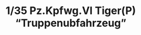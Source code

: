 ---
layout: product
title: "1/35 Pz.Kpfwg.VI Tiger(P) “Truppenubfahrzeug”"
price: "8000" 
desc: "Maketa"
img_path: "/assets/img/AH35A023.webp"
brand: "N/A"
available: false
special_offer: false
new: false
soon: false
cat: "010000"
subcat: "014900"
subsubcat: "0N/A"
sifra: "AH35A023"
popular: false
---